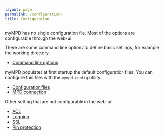 ```yaml
---
layout: page
permalink: /configuration/
title: Configuration
---
```


myMPD has no single configuration file. Most of the options are configurable through the web-ui.

There are some command line options to define basic settings, for example the working directory.

- <a href="{{site.baseurl}}/configuration/command-line-options">Command line options</a>

myMPD populates at first startup the default configuration files. You can configure this files with the `mympd-config` utility.

- <a href="{{site.baseurl}}/configuration/configuration-files">Configuration files</a>
- <a href="{{site.baseurl}}/configuration/mpd-connection">MPD connection</a>

Other setting that are not configurable in the web-ui:

- <a href="{{site.baseurl}}/configuration/acl">ACL</a>
- <a href="{{site.baseurl}}/configuration/logging">Logging</a>
- <a href="{{site.baseurl}}/configuration/ssl">SSL</a>
- <a href="{{site.baseurl}}/configuration/pin-protection">Pin protection</a>
